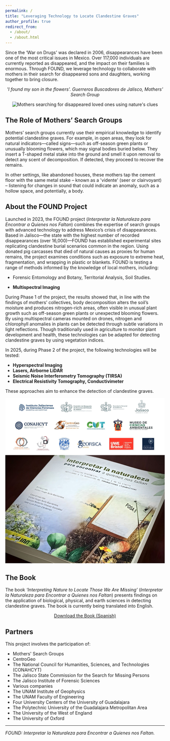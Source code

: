 ```yaml
---
permalink: /
title: "Leveraging Technology to Locate Clandestine Graves"
author_profile: true
redirect_from: 
  - /about/
  - /about.html
---
```


Since the ‘War on Drugs' was declared in 2006, disappearances have been one of the most critical issues in Mexico. Over 117,000 individuals are currently reported as disappeared, and the impact on their families is enormous. Through FOUND, we leverage technology to collaborate with mothers in their search for disappeared sons and daughters, working together to bring closure.

<div style="text-align: center;">
  <p><em>'I found my son in the flowers'. Guerreros Buscadores de Jalisco, Mothers' Search Group</em></p>
  <img width="700" src="https://github.com/FOUND-project/found-project.github.io/blob/master/images/Screenshot%202024-11-11%20at%2014.12.53.png?raw=true" alt="Mothers searching for disappeared loved ones using nature's clues">
</div>

## The Role of Mothers’ Search Groups

Mothers’ search groups currently use their empirical knowledge to identify potential clandestine graves. For example, in open areas, they look for natural indicators—called signs—such as off-season green plants or unusually blooming flowers, which may signal bodies buried below. They insert a T-shaped metal stake into the ground and smell it upon removal to detect any scent of decomposition. If detected, they proceed to recover the remains.

In other settings, like abandoned houses, these mothers tap the cement floor with the same metal stake – known as a 'vidente' (seer or clairvoyant) – listening for changes in sound that could indicate an anomaly, such as a hollow space, and potentially, a body. 

## About the FOUND Project

Launched in 2023, the FOUND project (*Interpretar la Naturaleza para Encontrar a Quienes nos Faltan*) combines the expertise of search groups with advanced technology to address Mexico’s crisis of disappearances. Based in Jalisco—the state with the highest number of recorded disappearances (over 16,000)—FOUND has established experimental sites replicating clandestine burial scenarios common in the region. Using donated pig carcasses that died of natural causes as proxies for human remains, the project examines conditions such as exposure to extreme heat, fragmentation, and wrapping in plastic or blankets. FOUND is testing a range of methods informed by the knowledge of local mothers, including:
- Forensic Entomology and Botany, Territorial Analysis, Soil Studies.

- **Multispectral Imaging**
  
During Phase 1 of the project, the results showed that, in line with the findings of mothers’ collectives, body decomposition alters the soil’s moisture and produces nitrogen-rich areas, often visible in unusual plant growth such as off-season green plants or unexpected blooming flowers. By using multispectral cameras mounted on drones, nitrogen and chlorophyll anomalies in plants can be detected through subtle variations in light reflections. Though traditionally used in agriculture to monitor plant development and health, these technologies can be adapted for detecting clandestine graves by using vegetation indices.

In 2025, during Phase 2 of the project, the following technologies will be tested:
- **Hyperspectral Imaging**
- **Lasers, Airborne LiDAR**
- **Seismic Noise Interferometry Tomography (TIRSA)**
- **Electrical Resistivity Tomography, Conductivimeter**

These approaches aim to enhance the detection of clandestine graves.

<div style="text-align: center;">
  <img width="700" src="https://github.com/FOUND-project/found-project.github.io/blob/master/images/1727361199015.jpg?raw=true" alt="Researchers using technology to analyze potential grave sites">
</div>

## The Book

The book *‘Interpreting Nature to Locate Those We Are Missing’* (*Interpretar la Naturaleza para Encontrar a Quienes nos Faltan*) presents findings on the application of biological, physical, and earth sciences in detecting clandestine graves. 
The book is currently being translated into English.

<div style="text-align: center;">
  <a href="https://www.centrogeo.org.mx/cgeo_archivo/240926_libro-interpretar-la-naturaleza.pdf" class="btn btn-primary" style="margin-top: 10px;">Download the Book (Spanish)</a>
</div>

## Partners

This project involves the participation of:

- Mothers' Search Groups
- CentroGeo 
- The National Council for Humanities, Sciences, and Technologies (CONAHCYT)  
- The Jalisco State Commission for the Search for Missing Persons  
- The Jalisco Institute of Forensic Sciences  
- Various companies  
- The UNAM Institute of Geophysics  
- The UNAM Faculty of Engineering   
- Four University Centers of the University of Guadalajara  
- The Polytechnic University of the Guadalajara Metropolitan Area  
- The University of the West of England  
- The University of Oxford

---

*FOUND: Interpretar la Naturaleza para Encontrar a Quienes nos Faltan.*
